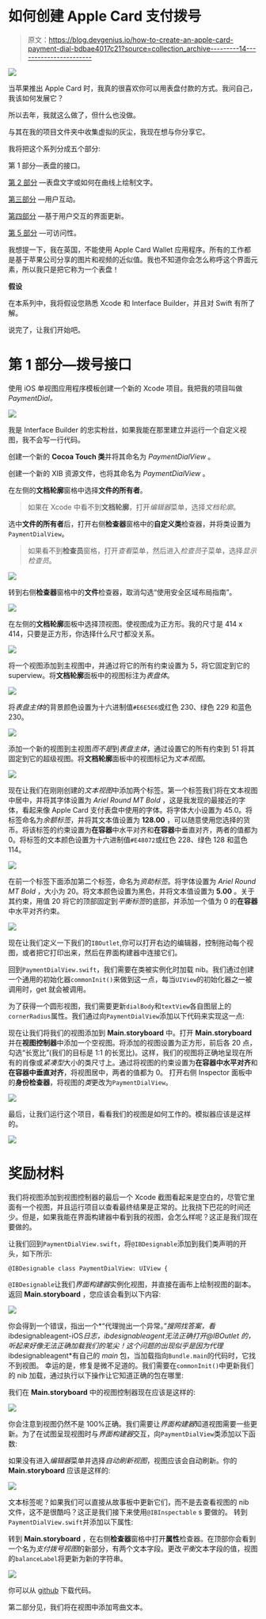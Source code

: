 # 如何创建 Apple Card 支付拨号

> 原文：<https://blog.devgenius.io/how-to-create-an-apple-card-payment-dial-bdbae4017c21?source=collection_archive---------14----------------------->

![](img/6059521ceab195435b22643dcf11dae7.png)

当苹果推出 Apple Card 时，我真的很喜欢你可以用表盘付款的方式。我问自己，我该如何发展它？

所以去年，我就这么做了，但什么也没做。

与其在我的项目文件夹中收集虚拟的灰尘，我现在想与你分享它。

我将把这个系列分成五个部分:

第 1 部分—表盘的接口。

[第 2 部分](https://medium.com/@hayder_41070/how-to-create-an-apple-card-payment-dial-part-2-ad056b8cf572) —表盘文字或如何在曲线上绘制文字。

[第三部分](https://medium.com/@hayder_41070/constraint-the-thumbs-center-to-it-s-super-view-how-to-create-an-apple-card-payment-dial-part-3-eb1e670ec49c) —用户互动。

[第四部分](https://medium.com/@hayder_41070/how-to-create-an-apple-card-payment-dial-part-4-c31342450c98) —基于用户交互的界面更新。

[第 5 部分](https://medium.com/@hayder_41070/how-to-create-an-apple-card-payment-dial-part-5-7b0b508c8a0f) —可访问性。

我想提一下，我在英国，不能使用 Apple Card Wallet 应用程序。所有的工作都是基于苹果公司分享的图片和视频的近似值。我也不知道你会怎么称呼这个界面元素，所以我只是把它称为一个表盘！

**假设**

在本系列中，我将假设您熟悉 Xcode 和 Interface Builder，并且对 Swift 有所了解。

说完了，让我们开始吧。

# 第 1 部分—拨号接口

使用 iOS 单视图应用程序模板创建一个新的 Xcode 项目。我把我的项目叫做 *PaymentDial。*

![](img/288d3d7e4be8de7bf2ac31169c8e9892.png)

我是 Interface Builder 的忠实粉丝，如果我能在那里建立并运行一个自定义视图，我不会写一行代码。

创建一个新的 **Cocoa Touch 类**并将其命名为 *PaymentDialView* 。

创建一个新的 XIB 资源文件，也将其命名为 *PaymentDialView* 。

在左侧的**文档轮廓**窗格中选择**文件的所有者**。

> 如果在 Xcode 中看不到**文档轮廓**，打开*编辑器*菜单，选择*文档轮廓*。

选中**文件的所有者**后，打开右侧**检查器**窗格中的**自定义类**检查器，并将类设置为`PaymentDialView`。

> 如果看不到**检查员**窗格，打开*查看*菜单，然后进入*检查员*子菜单，选择*显示检查员*。

![](img/2b0b449a5ad4d96664e6158e022481da.png)

转到右侧**检查器**窗格中的**文件**检查器，取消勾选“使用安全区域布局指南”。

![](img/cafa482ae22e10d85095ac6bb0019fa8.png)

在左侧的**文档轮廓**面板中选择顶视图。使视图成为正方形。我的尺寸是 414 x 414，只要是正方形，你选择什么尺寸都没关系。

![](img/095d25ea2d63a6227cace880a78d1fe0.png)

将一个视图添加到主视图中，并通过将它的所有约束设置为 5，将它固定到它的 superview。将**文档轮廓**面板中的视图标注为*表盘体*。

![](img/6da6014f72c7c2d09ff1e367e55fe822.png)

将*表盘主体*的背景颜色设置为十六进制值`#E6E5E6`或红色 230、绿色 229 和蓝色 230。

![](img/f647e3f4a1cc4df364252dc19fc13b59.png)

添加一个新的视图到主视图*而不是*到*表盘主体*，通过设置它的所有约束到 51 将其固定到它的超级视图。将**文档轮廓**面板中的视图标记为*文本视图*。

![](img/5ef628dcc34e361bb7914f1795be43c2.png)

现在让我们在刚刚创建的*文本视图*中添加两个标签。第一个标签我们将在文本视图中居中，并将其字体设置为 *Ariel Round MT Bold* ，这是我发现的最接近的字体，看起来像 Apple Card 支付表盘中使用的字体。将字体大小设置为 45.0。将标签命名为*余额标签*，并将其文本值设置为 **128.00** ，可以随意使用您选择的货币。将该标签的约束设置为**在容器**中水平对齐和**在容器**中垂直对齐，两者的值都为 0。将标签的文本颜色设置为十六进制值`#E48072`或红色 228、绿色 128 和蓝色 114。

![](img/7f4e504394195e69ffb7f26237568907.png)

在前一个标签下面添加第二个标签，命名为*资助标签*。将字体设置为 *Ariel Round MT Bold* ，大小为 20。将文本颜色设置为黑色，并将文本值设置为 **5.00** 。关于其约束，用值 20 将它的顶部固定到*平衡标签*的底部，并添加一个值为 0 的**在容器**中水平对齐约束。

![](img/aa0f0a3b33f113262dff40b58e46f7a2.png)

现在让我们定义一下我们的`IBOutlet`,你可以打开右边的编辑器，控制拖动每个视图，或者把它打印出来，然后在界面构建器中连接它们。

回到`PaymentDialView.swift`，我们需要在类被实例化时加载 nib。我们通过创建一个通用的初始化器`commonInit()`来做到这一点，每当`UIView`的初始化器之一被调用时，get 就会被调用。

为了获得一个圆形视图，我们需要更新`dialBody`和`textView`各自图层上的`cornerRadius`属性。我们通过向`PaymentDialView`添加以下代码来实现这一点:

现在让我们将我们的视图添加到 **Main.storyboard** 中。打开 **Main.storyboard** 并在**视图控制器**中添加一个空视图。将添加的视图设置为正方形，前后各 20 点，勾选“长宽比”(我们的目标是 1:1 的长宽比)。这样，我们的视图将正确地呈现在所有的肖像或*紧凑型*大小的类尺寸上。通过将视图的约束设置为**在容器中水平对齐**和**在容器中垂直对齐**，将视图居中，两者的值都为 0。
打开右侧 Inspector 面板中的**身份检查器**，将视图的*类*更改为`PaymentDialView`。

![](img/bdd654c29dce4db6666dcb1170241d04.png)

最后，让我们运行这个项目，看看我们的视图是如何工作的。模拟器应该是这样的。

![](img/d6288a920decf1c27eb7d48835157567.png)

# 奖励材料

我们将视图添加到视图控制器的最后一个 Xcode 截图看起来是空白的，尽管它里面有一个视图，并且运行项目以查看最终结果是正常的。比我挠下巴花的时间还少。但是，如果我能在界面构建器中看到我的视图，会怎么样呢？这正是我们现在要做的。

让我们回到`PaymentDialView.swift`，将`@IBDesignable`添加到我们类声明的开头，如下所示:

```
@IBDesignable class PaymentDialView: UIView {
```

`@IBDesignable`让我们*界面构建器*实例化视图，并直接在画布上绘制视图的副本。
返回 **Main.storyboard** ，您应该会看到以下内容:

![](img/180691081cf60627618394bb3317b7c6.png)

你会得到一个错误，指出一个*“代理抛出一个异常。”*搜网找答案，看*ibdesignableagent-iOS*日志，*ibdesignableagent*无法正确打开@IBOutlet 的，听起来好像无法正确加载我们的笔尖！这个问题的出现似乎是因为代理*ibdesignableagent*有自己的 *main* 包，当加载指向`Bundle.main`的代码时，它找不到视图。
幸运的是，修复是微不足道的。我们需要在`commonInit()`中更新我们的 nib 加载，通过执行以下操作让它知道正确的包在哪里:

我们在 **Main.storyboard** 中的视图控制器现在应该是这样的:

![](img/16e6f1d0ca7a0816753cd3f84867ea6f.png)

你会注意到视图仍然不是 100%正确。我们需要让*界面构建器*知道视图需要一些更新。为了在试图呈现视图时与*界面构建器*交互，向`PaymentDialView`类添加以下函数:

如果没有进入*编辑器*菜单并选择*自动刷新视图*，视图应该会自动刷新。你的 **Main.storyboard** 应该是这样的:

![](img/d28bf976dc1997668112842764227110.png)

文本标签呢？如果我们可以直接从故事板中更新它们，而不是去查看视图的 nib 文件，这不是很酷吗？这正是我们接下来使用`@IBInspectable` s 要做的。
转到`PaymentDialView.swift`并添加以下属性:

转到 **Main.storyboard** ，在右侧**检查器**窗格中打开**属性**检查器。在顶部你会看到一个名为*支付拨号视图*的新部分，有两个文本字段。更改*平衡*文本字段的值，视图的`balanceLabel`将更新为新的字符串。

![](img/9fb41f2208db987650cec43bb59c0b9e.png)

你可以从 [github](https://github.com/h4yder/PaymentDial) 下载代码。

第二部分见，我们将在视图中添加弯曲文本。